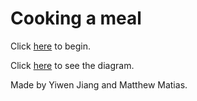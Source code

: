 # Cooking a meal
Click [here](https://yiwenj7888.github.io/cyoa-project/index.html) to begin.

Click [here](https://docs.google.com/drawings/d/1_6T6eZK7tGcxGMh48i9LAWctstqL3mS-UJ7Kp59yrzc/edit) to see the diagram.

Made by Yiwen Jiang and Matthew Matias.
